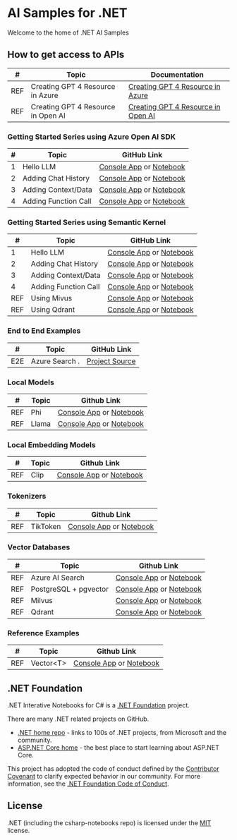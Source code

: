 # AI Samples for .NET

Welcome to the home of .NET AI Samples

## How to get access to APIs

| # | Topic                                      | Documentation |
|---|--------------------------------------------|---------------|
REF  | Creating GPT 4 Resource in Azure          | [Creating GPT 4 Resource in Azure](.)
REF  | Creating GPT 4 Resource in Open AI        | [Creating GPT 4 Resource in Open AI](.)

### Getting Started Series using Azure Open AI SDK

| # | Topic                                      | GitHub Link                               | 
|---|--------------------------------------------|------------------------------------------------|  
| 1  | Hello LLM                                 |  [Console App](.) or [Notebook](.)
| 2  | Adding Chat History                       |  [Console App](.) or [Notebook](.)
| 3  | Adding Context/Data                       |  [Console App](.) or [Notebook](.)
| 4  | Adding Function Call                      |  [Console App](.) or [Notebook](.)

### Getting Started Series using Semantic Kernel

| # | Topic                                      | GitHub Link                               | 
|---|--------------------------------------------|------------------------------------------------|  
| 1  | Hello LLM                                 |  [Console App](.) or [Notebook](.)
| 2  | Adding Chat History                       |  [Console App](.) or [Notebook](.)
| 3  | Adding Context/Data                       |  [Console App](.) or [Notebook](.)
| 4  | Adding Function Call                      |  [Console App](.) or [Notebook](.)
REF  |  Using Mivus                              |  [Console App](.) or [Notebook](.)
REF  |  Using Qdrant                             |  [Console App](.) or [Notebook](.)

### End to End Examples
| # | Topic                                      |  GitHub Link |
|---|--------------------------------------------|--------------|
E2E | Azure Search . |  [Project Source](.)

### Local Models
| # | Topic                                      | Github Link |
|---|--------------------------------------------|-------------|
REF | Phi                                        | [Console App](.) or [Notebook](.)
REF | Llama                                      | [Console App](.) or [Notebook](.)

### Local Embedding Models
| # | Topic                                      | Github Link |
|---|--------------------------------------------|-------------|
REF | Clip                                        | [Console App](.) or [Notebook](.)

### Tokenizers
| # | Topic                                      | Github Link |
|---|--------------------------------------------|-------------|
REF | TikToken                                   | [Console App](.) or [Notebook](.)

### Vector Databases
| # | Topic                                      | Github Link |
|---|--------------------------------------------|-------------|
REF | Azure AI Search                      | [Console App](.) or [Notebook](.)
REF | PostgreSQL + pgvector          | [Console App](.) or [Notebook](.)
REF | Milvus                                     | [Console App](.) or [Notebook](.)
REF | Qdrant                                     | [Console App](.) or [Notebook](.)

### Reference Examples
| # | Topic                                      | Github Link |
|---|--------------------------------------------|-------------|
REF | Vector\<T\>                                  | [Console App](.) or [Notebook](.)



## .NET Foundation

.NET Interative Notebooks for C# is a [.NET Foundation](https://www.dotnetfoundation.org/projects) project.

There are many .NET related projects on GitHub.

- [.NET home repo](https://github.com/Microsoft/dotnet) - links to 100s of .NET projects, from Microsoft and the community.
- [ASP.NET Core home](https://docs.microsoft.com/aspnet/core/?view=aspnetcore-3.1) - the best place to start learning about ASP.NET Core.

This project has adopted the code of conduct defined by the [Contributor Covenant](http://contributor-covenant.org/) to clarify expected behavior in our community. For more information, see the [.NET Foundation Code of Conduct](http://www.dotnetfoundation.org/code-of-conduct).

## License

.NET (including the csharp-notebooks repo) is licensed under the [MIT](LICENSE) license.
